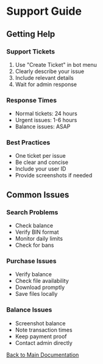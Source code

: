  # Support Guide

## Getting Help

### Support Tickets
1. Use "Create Ticket" in bot menu
2. Clearly describe your issue
3. Include relevant details
4. Wait for admin response

### Response Times
- Normal tickets: 24 hours
- Urgent issues: 1-6 hours
- Balance issues: ASAP

### Best Practices
- One ticket per issue
- Be clear and concise
- Include your user ID
- Provide screenshots if needed

## Common Issues

### Search Problems
- Check balance
- Verify BIN format
- Monitor daily limits
- Check for bans

### Purchase Issues
- Verify balance
- Check file availability
- Download promptly
- Save files locally

### Balance Issues
- Screenshot balance
- Note transaction times
- Keep payment proof
- Contact admin directly

[Back to Main Documentation](README.md)